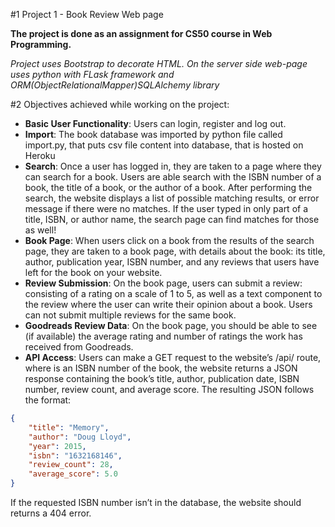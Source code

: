 #1 Project 1 - Book Review Web page


**The project is done as an assignment for CS50 course in Web Programming.**

_Project uses Bootstrap to decorate HTML. On the server side web-page uses python with FLask framework and ORM(ObjectRelationalMapper)SQLAlchemy library_

#2 Objectives achieved while working on the project:
- **Basic User Functionality**: Users can login, register and log out.
- **Import**: The book database was imported by python file called import.py, that puts csv file content into database, that is hosted on Heroku 
- **Search**: Once a user has logged in, they are taken to a page where they can search for a book. Users are able search with the ISBN number of a book, the title of a book, or the author of a book. After performing the search, the website displays a list of possible matching results, or error message if there were no matches. If the user typed in only part of a title, ISBN, or author name, the search page can find matches for those as well!
- **Book Page**: When users click on a book from the results of the search page, they are taken to a book page, with details about the book: its title, author, publication year, ISBN number, and any reviews that users have left for the book on your website.
- **Review Submission**: On the book page, users can submit a review: consisting of a rating on a scale of 1 to 5, as well as a text component to the review where the user can write their opinion about a book. Users can not submit multiple reviews for the same book. 
- **Goodreads Review Data**: On the book page, you should be able to see (if available) the average rating and number of ratings the work has received from Goodreads.
- **API Access**: Users  can make a GET request to the website’s /api/<isbn> route, where <isbn> is an ISBN number of the book, the website returns a JSON response containing the book’s title, author, publication date, ISBN number, review count, and average score. The resulting JSON follows the format:
```JSON
{
    "title": "Memory",
    "author": "Doug Lloyd",
    "year": 2015,
    "isbn": "1632168146",
    "review_count": 28,
    "average_score": 5.0
}
```
If the requested ISBN number isn’t in the database, the website should returns a 404 error.

